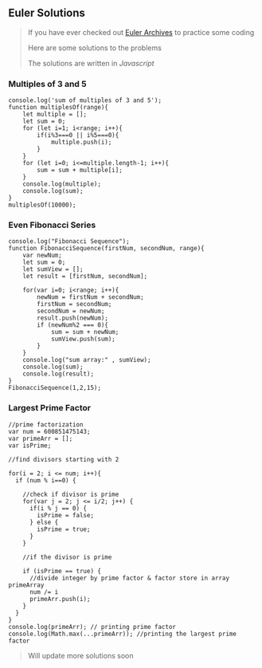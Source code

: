 ## Euler Solutions
> If you have ever checked out [Euler Archives](https://projecteuler.net/archives) to practice some coding  
>
> Here are some solutions to the problems
>
> The solutions are written in *Javascript*

### Multiples of 3 and 5
```
console.log('sum of multiples of 3 and 5');
function multiplesOf(range){
    let multiple = [];
    let sum = 0;
    for (let i=1; i<range; i++){
        if(i%3===0 || i%5===0){
            multiple.push(i);
        }
    }
    for (let i=0; i<=multiple.length-1; i++){
        sum = sum + multiple[i];
    }
    console.log(multiple);
    console.log(sum);
}
multiplesOf(10000);
```

### Even Fibonacci Series

```
console.log("Fibonacci Sequence");
function FibonacciSequence(firstNum, secondNum, range){
    var newNum;
    let sum = 0;
    let sumView = [];
    let result = [firstNum, secondNum];

    for(var i=0; i<range; i++){
        newNum = firstNum + secondNum;
        firstNum = secondNum;
        secondNum = newNum;
        result.push(newNum);
        if (newNum%2 === 0){
            sum = sum + newNum;
            sumView.push(sum);
        }
    }
    console.log("sum array:" , sumView);
    console.log(sum);
    console.log(result);
}
FibonacciSequence(1,2,15);
```
### Largest Prime Factor

```
//prime factorization 
var num = 600851475143;
var primeArr = [];
var isPrime;

//find divisors starting with 2

for(i = 2; i <= num; i++){
  if (num % i==0) {

    //check if divisor is prime
    for(var j = 2; j <= i/2; j++) {
      if(i % j == 0) {
        isPrime = false;
      } else {
        isPrime = true;
      }
    }

    //if the divisor is prime

    if (isPrime == true) {
      //divide integer by prime factor & factor store in array primeArray
      num /= i
      primeArr.push(i);
    }
  }
}
console.log(primeArr); // printing prime factor
console.log(Math.max(...primeArr)); //printing the largest prime factor
```

> Will update more solutions soon
